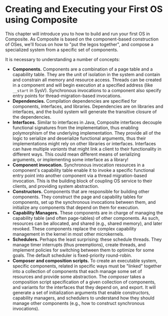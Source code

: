 # Creating and Executing your First OS using Composite

This chapter will introduce you to how to build and run your first OS in Composite.
As Composite is based on the component-based construction of OSes, we'll focus on how to "put the legos together", and compose a specialized system from a specific set of components.

It is necessary to understanding a number of concepts:

- **Components.**
	Components are a combination of a page table and a capability table.
	They are the unit of isolation in the system and contain and constrain all memory and resource access.
	Threads can be created in a component and will begin execution at a specified address (like `__start` in SysV).
	Synchronous invocations to a component also specify entry points for thread-migration-based invocations.
- **Dependencies.**
	Compilation dependencies are specified for components, interfaces, and libraries.
	Dependencies are on libraries and interfaces, and the build system will generate the transitive closure of the dependencies.
- **Interfaces.**
	Similar to interfaces in Java, Composite interfaces decouple functional signatures from the implementation, thus enabling polymorphism of the underlying implementation.
	They provide all of the logic to serialize and deserialize functional arguments, thus their implementations might rely on other libraries or interfaces.
	Interfaces can have multiple *variants* that might link a client to their functionality in different ways.
	This could mean different means of serializing arguments, or implementing some interface as a library!
- **Component invocation.**
	Synchronous invocation resources in a component's capability table enable it to invoke a specific functional entry point into another component via a thread migration-based invocation.
	This is the building block of coupling OS service to their clients, and providing system abstraction.
- **Constructors.**
	Components that are responsible for building other components.
	They construct the page and capability tables for components, set up the synchronous invocations between them, and initialize any components that depend on them for execution.
- **Capability Managers.**
	These components are in charge of managing the capability table (and often page-tables) of other components.
	As such, resources can be allocated, and shared (e.g., shared memory), and later revoked.
	These components replace the complex capability management in the kernel in most other microkernels.
- **Schedulers.**
	Perhaps the least surprising: these schedule threads.
	They manage timer interrupts (thus preemptions), create threads, and implement policies for switching between them to optimize for some goals.
	The default scheduler is fixed-priority round-robin.
- **Composer and composition scripts.**
	To create an executable system, specific components, related in specific ways must be "linked" together into a collection of components that each manage some set of resources and provide some abstraction.
	The *composer* takes a composition script specification of a given collection of components, and variants for the interfaces that they depend on, and export.
	It will generate a set of initialization arguments that enable constructors, capability managers, and schedulers to understand how they should manage other components (e.g., how to construct synchronous invocations).
